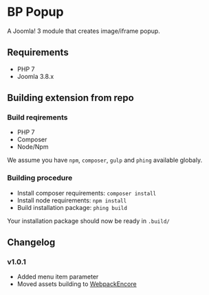 # BP Popup
A Joomla! 3 module that creates image/iframe popup.

## Requirements
- PHP 7
- Joomla 3.8.x

## Building extension from repo
### Build reqirements
- PHP 7
- Composer
- Node/Npm

We assume you have `npm`, `composer`, `gulp` and `phing` available globaly.

### Building procedure
- Install composer requirements: `composer install`
- Install node requirements: `npm install`
- Build installation package: `phing build`

Your installation package should now be ready in `.build/`

## Changelog

### v1.0.1
- Added menu item parameter
- Moved assets building to [WebpackEncore](https://github.com/symfony/webpack-encore)
